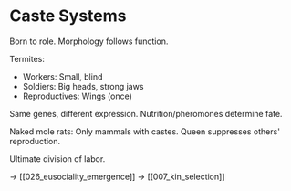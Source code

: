 # Caste Systems

Born to role. Morphology follows function.

Termites:
- Workers: Small, blind
- Soldiers: Big heads, strong jaws
- Reproductives: Wings (once)

Same genes, different expression.
Nutrition/pheromones determine fate.

Naked mole rats: Only mammals with castes.
Queen suppresses others' reproduction.

Ultimate division of labor.

→ [[026_eusociality_emergence]]
→ [[007_kin_selection]]